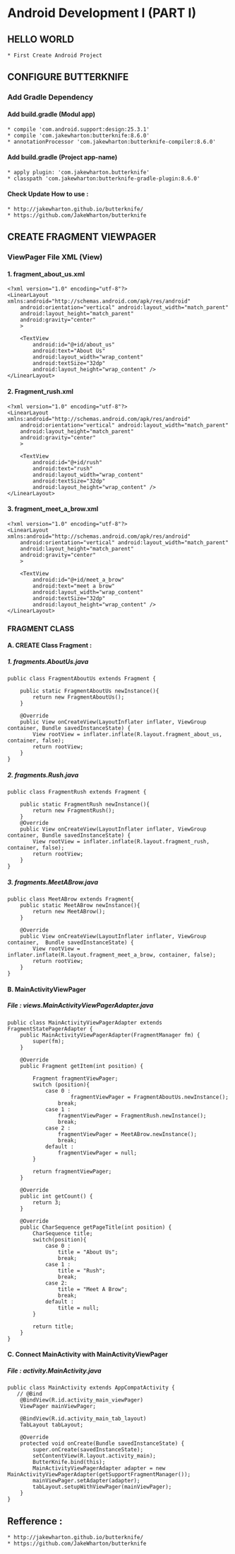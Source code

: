 # Android Development I (PART I) 

## HELLO WORLD 
	* First Create Android Project

## CONFIGURE BUTTERKNIFE
### Add Gradle Dependency 
#### Add build.gradle (Modul app)
	* compile 'com.android.support:design:25.3.1'
	* compile 'com.jakewharton:butterknife:8.6.0'
	* annotationProcessor 'com.jakewharton:butterknife-compiler:8.6.0'
			
#### Add build.gradle (Project app-name)
	* apply plugin: 'com.jakewharton.butterknife'
	* classpath 'com.jakewharton:butterknife-gradle-plugin:8.6.0'
	
#### Check Update How to use :  
	* http://jakewharton.github.io/butterknife/
	* https://github.com/JakeWharton/butterknife
	

## CREATE FRAGMENT VIEWPAGER
### ViewPager File XML (View)
#### 1. fragment_about_us.xml
	<?xml version="1.0" encoding="utf-8"?>
	<LinearLayout xmlns:android="http://schemas.android.com/apk/res/android"
		android:orientation="vertical" android:layout_width="match_parent"
		android:layout_height="match_parent"
		android:gravity="center"
		>

		<TextView
			android:id="@+id/about_us"
			android:text="About Us"
			android:layout_width="wrap_content"
			android:textSize="32dp"
			android:layout_height="wrap_content" />
	</LinearLayout>
	
#### 2. Fragment_rush.xml 
	<?xml version="1.0" encoding="utf-8"?>
	<LinearLayout xmlns:android="http://schemas.android.com/apk/res/android"
		android:orientation="vertical" android:layout_width="match_parent"
		android:layout_height="match_parent"
		android:gravity="center"
		>

		<TextView
			android:id="@+id/rush"
			android:text="rush"
			android:layout_width="wrap_content"
			android:textSize="32dp"
			android:layout_height="wrap_content" />
	</LinearLayout>
	
#### 3. fragment_meet_a_brow.xml
	<?xml version="1.0" encoding="utf-8"?>
	<LinearLayout xmlns:android="http://schemas.android.com/apk/res/android"
		android:orientation="vertical" android:layout_width="match_parent"
		android:layout_height="match_parent"
		android:gravity="center"
		>

		<TextView
			android:id="@+id/meet_a_brow"
			android:text="meet a brow"
			android:layout_width="wrap_content"
			android:textSize="32dp"
			android:layout_height="wrap_content" />
	</LinearLayout>
		
### FRAGMENT CLASS 
#### A. CREATE Class Fragment : 
##### 1. fragments.AboutUs.java
	public class FragmentAboutUs extends Fragment {

		public static FragmentAboutUs newInstance(){
			return new FragmentAboutUs();
		}

		@Override
		public View onCreateView(LayoutInflater inflater, ViewGroup container, Bundle savedInstanceState) {
			View rootView = inflater.inflate(R.layout.fragment_about_us, container, false);
			return rootView;
		}
	}

##### 2. fragments.Rush.java
	public class FragmentRush extends Fragment {

		public static FragmentRush newInstance(){
			return new FragmentRush();
		}
		@Override
		public View onCreateView(LayoutInflater inflater, ViewGroup container, Bundle savedInstanceState) {
			View rootView = inflater.inflate(R.layout.fragment_rush, container, false);
			return rootView;
		}
	}
	
##### 3. fragments.MeetABrow.java
	public class MeetABrow extends Fragment{
		public static MeetABrow newInstance(){
			return new MeetABrow();
		}

		@Override
		public View onCreateView(LayoutInflater inflater, ViewGroup container,  Bundle savedInstanceState) {
			View rootView = inflater.inflate(R.layout.fragment_meet_a_brow, container, false);
			return rootView;
		}
	}
			
#### B. MainActivityViewPager
##### File : views.MainActivityViewPagerAdapter.java
	public class MainActivityViewPagerAdapter extends FragmentStatePagerAdapter {
		public MainActivityViewPagerAdapter(FragmentManager fm) {
			super(fm);
		}

		@Override
		public Fragment getItem(int position) {

			Fragment fragmentViewPager;
			switch (position){
				case 0 :
						fragmentViewPager = FragmentAboutUs.newInstance();
					break;
				case 1 :
					fragmentViewPager = FragmentRush.newInstance();
					break;
				case 2 :
					fragmentViewPager = MeetABrow.newInstance();
					break;
				default :
					fragmentViewPager = null;
			}

			return fragmentViewPager;
		}

		@Override
		public int getCount() {
			return 3;
		}

		@Override
		public CharSequence getPageTitle(int position) {
			CharSequence title;
			switch(position){
				case 0 :
					title = "About Us";
					break;
				case 1 :
					title = "Rush";
					break;
				case 2:
					title = "Meet A Brow";
					break;
				default :
					title = null;
			}

			return title;
		}
	}

			
#### C. Connect MainActivity with MainActivityViewPager 
##### File : activity.MainActivity.java 
	public class MainActivity extends AppCompatActivity {
	   // @Bind
		@BindView(R.id.activity_main_viewPager)
		ViewPager mainViewPager;

		@BindView(R.id.activity_main_tab_layout)
		TabLayout tabLayout;

		@Override
		protected void onCreate(Bundle savedInstanceState) {
			super.onCreate(savedInstanceState);
			setContentView(R.layout.activity_main);
			ButterKnife.bind(this);
			MainActivityViewPagerAdapter adapter = new MainActivityViewPagerAdapter(getSupportFragmentManager());
			mainViewPager.setAdapter(adapter);
			tabLayout.setupWithViewPager(mainViewPager);
		}
	}
	
## Refference : 
	* http://jakewharton.github.io/butterknife/
	* https://github.com/JakeWharton/butterknife
	
